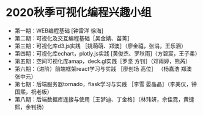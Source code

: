 # 2020秋季可视化编程兴趣小组
+ 第一期：WEB编程基础 [钟雷洋 徐海]
+ 第二期：可视化及交互编程基础［吴金婧、苗菁］
+ 第三期：可视化库d3.js实践 ［姚萌萌、郑澳］（廖金禧，张涓，王乐涵）
+ 第四期：可视化库echart，plotly.js实践 [黄俊杰、罗秋雨]（方碧宸，王子柔）
+ 第五期：空间可视化库amap，deck.gl实践［罗坚 方钊］（邓雨婷，熊芮）
+ 第六期：（进阶）前端框架react学习与实践  ［廖创场 高位］ （杨嘉浩 郑澳 张中元）
+ 第七期：后端服务器tornado，flask学习与实践 ［李雪 晏晶晶］（李美仪，钟国熙，祝老板）
+ 第八期：后端数据库连接与使用［王梦迪、丁金格］（林玮妍，佘佳霓，黄键熙，余钊扬）
